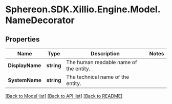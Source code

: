 # Sphereon.SDK.Xillio.Engine.Model.NameDecorator
## Properties

Name | Type | Description | Notes
------------ | ------------- | ------------- | -------------
**DisplayName** | **string** | The human readable name of the entity. | 
**SystemName** | **string** | The technical name of the entity. | 

[[Back to Model list]](../README.md#documentation-for-models) [[Back to API list]](../README.md#documentation-for-api-endpoints) [[Back to README]](../README.md)

